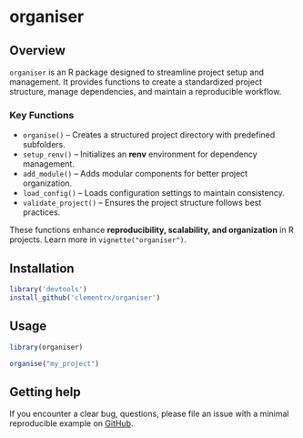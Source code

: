 
<!-- README.md is generated from README.Rmd. Please edit that file -->

# organiser

## Overview

`organiser` is an R package designed to streamline project setup and
management. It provides functions to create a standardized project
structure, manage dependencies, and maintain a reproducible workflow.

### Key Functions

- `organise()` – Creates a structured project directory with predefined
  subfolders.  
- `setup_renv()` – Initializes an **renv** environment for dependency
  management.  
- `add_module()` – Adds modular components for better project
  organization.  
- `load_config()` – Loads configuration settings to maintain
  consistency.  
- `validate_project()` – Ensures the project structure follows best
  practices.

These functions enhance **reproducibility, scalability, and
organization** in R projects. Learn more in `vignette("organiser")`.

## Installation

``` r
library('devtools')
install_github('clementrx/organiser')
```

## Usage

``` r
library(organiser)

organise("my_project")
```

## Getting help

If you encounter a clear bug, questions, please file an issue with a
minimal reproducible example on
[GitHub](https://github.com/organiser/issues).
